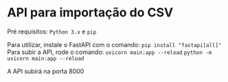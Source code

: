 # API para importação do CSV

Pré requisitos:
`Python 3.x` e `pip`

Para utilizar, instale o FastAPI com o comando: `pip install "fastapi[all]"`
Para subir a API, rode o comando: `uvicorn main:app --reload`
`python -m uvicorn main:app --reload`

A API subirá na porta 8000